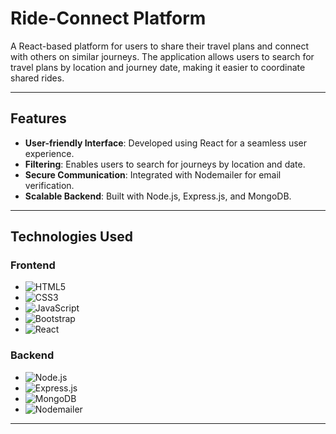 # Ride-Connect Platform

A React-based platform for users to share their travel plans and connect with others on similar journeys. The application allows users to search for travel plans by location and journey date, making it easier to coordinate shared rides.

---

## Features
- **User-friendly Interface**: Developed using React for a seamless user experience.
- **Filtering**: Enables users to search for journeys by location and date.
- **Secure Communication**: Integrated with Nodemailer for email verification.
- **Scalable Backend**: Built with Node.js, Express.js, and MongoDB.

---

## Technologies Used

### Frontend
- ![HTML5](https://img.shields.io/badge/-HTML5-E34F26?logo=html5&logoColor=white)
- ![CSS3](https://img.shields.io/badge/-CSS3-1572B6?logo=css3&logoColor=white)
- ![JavaScript](https://img.shields.io/badge/-JavaScript-F7DF1E?logo=javascript&logoColor=black)
- ![Bootstrap](https://img.shields.io/badge/-Bootstrap-7952B3?logo=bootstrap&logoColor=white)
- ![React](https://img.shields.io/badge/-React-61DAFB?logo=react&logoColor=black)

### Backend
- ![Node.js](https://img.shields.io/badge/-Node.js-339933?logo=node.js&logoColor=white)
- ![Express.js](https://img.shields.io/badge/-Express.js-000000?logo=express&logoColor=white)
- ![MongoDB](https://img.shields.io/badge/-MongoDB-47A248?logo=mongodb&logoColor=white)
- ![Nodemailer](https://img.shields.io/badge/-Nodemailer-0078D4?logo=microsoft-outlook&logoColor=white)

---


